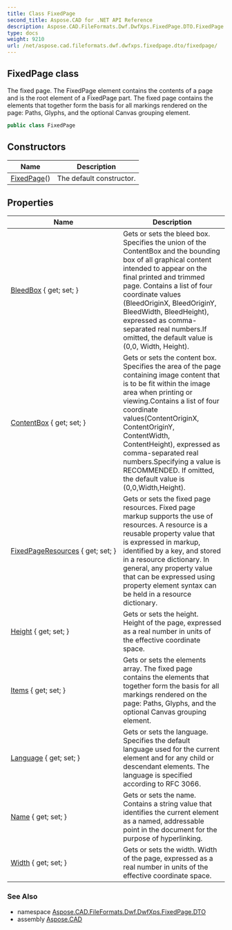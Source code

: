 ```yaml
---
title: Class FixedPage
second_title: Aspose.CAD for .NET API Reference
description: Aspose.CAD.FileFormats.Dwf.DwfXps.FixedPage.DTO.FixedPage class. The fixed page. The FixedPage element contains the contents of a page and is the root element of a FixedPage part. The fixed page contains the elements that together form the basis for all markings rendered on the page Paths Glyphs and the optional Canvas grouping element
type: docs
weight: 9210
url: /net/aspose.cad.fileformats.dwf.dwfxps.fixedpage.dto/fixedpage/
---
```

## FixedPage class

The fixed page. The FixedPage element contains the contents of a page and is the root element of a FixedPage part. The fixed page contains the elements that together form the basis for all markings rendered on the page: Paths, Glyphs, and the optional Canvas grouping element.

```csharp
public class FixedPage
```

## Constructors

| Name | Description |
| --- | --- |
| [FixedPage](fixedpage/)() | The default constructor. |

## Properties

| Name | Description |
| --- | --- |
| [BleedBox](../../aspose.cad.fileformats.dwf.dwfxps.fixedpage.dto/fixedpage/bleedbox/) { get; set; } | Gets or sets the bleed box. Specifies the union of the ContentBox and the bounding box of all graphical content intended to appear on the final printed and trimmed page. Contains a list of four coordinate values (BleedOriginX, BleedOriginY, BleedWidth, BleedHeight), expressed as comma-separated real numbers.If omitted, the default value is (0,0, Width, Height). |
| [ContentBox](../../aspose.cad.fileformats.dwf.dwfxps.fixedpage.dto/fixedpage/contentbox/) { get; set; } | Gets or sets the content box. Specifies the area of the page containing image content that is to be fit within the image area when printing or viewing.Contains a list of four coordinate values(ContentOriginX, ContentOriginY, ContentWidth, ContentHeight), expressed as comma-separated real numbers.Specifying a value is RECOMMENDED. If omitted, the default value is (0,0,Width,Height). |
| [FixedPageResources](../../aspose.cad.fileformats.dwf.dwfxps.fixedpage.dto/fixedpage/fixedpageresources/) { get; set; } | Gets or sets the fixed page resources. Fixed page markup supports the use of resources. A resource is a reusable property value that is expressed in markup, identified by a key, and stored in a resource dictionary. In general, any property value that can be expressed using property element syntax can be held in a resource dictionary. |
| [Height](../../aspose.cad.fileformats.dwf.dwfxps.fixedpage.dto/fixedpage/height/) { get; set; } | Gets or sets the height. Height of the page, expressed as a real number in units of the effective coordinate space. |
| [Items](../../aspose.cad.fileformats.dwf.dwfxps.fixedpage.dto/fixedpage/items/) { get; set; } | Gets or sets the elements array. The fixed page contains the elements that together form the basis for all markings rendered on the page: Paths, Glyphs, and the optional Canvas grouping element. |
| [Language](../../aspose.cad.fileformats.dwf.dwfxps.fixedpage.dto/fixedpage/language/) { get; set; } | Gets or sets the language. Specifies the default language used for the current element and for any child or descendant elements. The language is specified according to RFC 3066. |
| [Name](../../aspose.cad.fileformats.dwf.dwfxps.fixedpage.dto/fixedpage/name/) { get; set; } | Gets or sets the name. Contains a string value that identifies the current element as a named, addressable point in the document for the purpose of hyperlinking. |
| [Width](../../aspose.cad.fileformats.dwf.dwfxps.fixedpage.dto/fixedpage/width/) { get; set; } | Gets or sets the width. Width of the page, expressed as a real number in units of the effective coordinate space. |

### See Also

* namespace [Aspose.CAD.FileFormats.Dwf.DwfXps.FixedPage.DTO](../../aspose.cad.fileformats.dwf.dwfxps.fixedpage.dto/)
* assembly [Aspose.CAD](../../)


